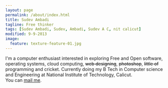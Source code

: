 ```yaml
---
layout: page
permalink: /about/index.html
title: Sudev Ambadi
tagline: Free thinker
tags: [Sudev Ambadi, Sudev, Ambadi, Sudev A C, nit calicut]
modified: 9-9-2013
image:
  feature: texture-feature-01.jpg
---
```


I'm a computer enthusiast interested in exploring Free and Open software, operating systems, cloud computing, <del>web designing</del>, <del>photoshop</del>, <del>little of</del> programming and cricket. Currently doing my B Tech in Computer science and Engineering at National Institute of Technology, Calicut. <br />You can <a href="mailto:sudevdev@gmail.com?Subject=Through%20sudev.github.io" target="_top">mail me</a>. 
